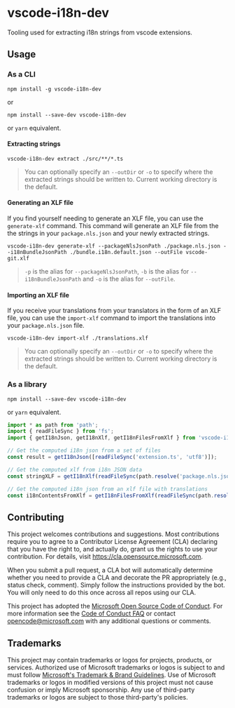 # vscode-i18n-dev

Tooling used for extracting i18n strings from vscode extensions.

## Usage

### As a CLI
```
npm install -g vscode-i18n-dev
```
or
```
npm install --save-dev vscode-i18n-dev
```
or `yarn` equivalent.

#### Extracting strings
```
vscode-i18n-dev extract ./src/**/*.ts
```
> You can optionally specify an `--outDir` or `-o` to specify where the extracted strings should be written to. Current working directory is the default.

#### Generating an XLF file

If you find yourself needing to generate an XLF file, you can use the `generate-xlf` command. This command will generate an XLF file from the the strings in your `package.nls.json` and your newly extracted strings.

```
vscode-i18n-dev generate-xlf --packageNlsJsonPath ./package.nls.json --i18nBundleJsonPath ./bundle.i18n.default.json --outFile vscode-git.xlf
```
> `-p` is the alias for `--packageNlsJsonPath`, `-b` is the alias for `--i18nBundleJsonPath` and `-o` is the alias for `--outFile`.

#### Importing an XLF file

If you receive your translations from your translators in the form of an XLF file, you can use the `import-xlf` command to import the translations into your `package.nls.json` file.

```
vscode-i18n-dev import-xlf ./translations.xlf
```
> You can optionally specify an `--outDir` or `-o` to specify where the extracted strings should be written to. Current working directory is the default.

### As a library

```
npm install --save-dev vscode-i18n-dev
```
or `yarn` equivalent.

```typescript
import * as path from 'path';
import { readFileSync } from 'fs';
import { getI18nJson, getI18nXlf, getI18nFilesFromXlf } from 'vscode-i18n-dev';

// Get the computed i18n json from a set of files
const result = getI18nJson([readFileSync('extension.ts', 'utf8')]);

// Get the computed xlf from i18n JSON data
const stringXLF = getI18nXlf(readFileSync(path.resolve('package.nls.json')), result);

// Get the computed i18n json from an xlf file with translations
const i18nContentsFromXlf = getI18nFilesFromXlf(readFileSync(path.resolve('vscode.git.de.xlf')));
```

## Contributing

This project welcomes contributions and suggestions.  Most contributions require you to agree to a
Contributor License Agreement (CLA) declaring that you have the right to, and actually do, grant us
the rights to use your contribution. For details, visit https://cla.opensource.microsoft.com.

When you submit a pull request, a CLA bot will automatically determine whether you need to provide
a CLA and decorate the PR appropriately (e.g., status check, comment). Simply follow the instructions
provided by the bot. You will only need to do this once across all repos using our CLA.

This project has adopted the [Microsoft Open Source Code of Conduct](https://opensource.microsoft.com/codeofconduct/).
For more information see the [Code of Conduct FAQ](https://opensource.microsoft.com/codeofconduct/faq/) or
contact [opencode@microsoft.com](mailto:opencode@microsoft.com) with any additional questions or comments.

## Trademarks

This project may contain trademarks or logos for projects, products, or services. Authorized use of Microsoft 
trademarks or logos is subject to and must follow 
[Microsoft's Trademark & Brand Guidelines](https://www.microsoft.com/en-us/legal/intellectualproperty/trademarks/usage/general).
Use of Microsoft trademarks or logos in modified versions of this project must not cause confusion or imply Microsoft sponsorship.
Any use of third-party trademarks or logos are subject to those third-party's policies.
